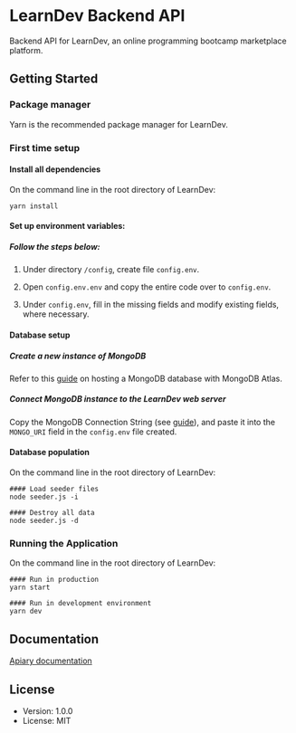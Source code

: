 # LearnDev Backend API

Backend API for LearnDev, an online programming bootcamp marketplace platform.

## Getting Started

### Package manager

Yarn is the recommended package manager for LearnDev.

### First time setup

#### Install all dependencies

On the command line in the root directory of LearnDev:

```
yarn install
```

#### Set up environment variables:

##### Follow the steps below:

1. Under directory `/config`, create file `config.env`.

2. Open `config.env.env` and copy the entire code over to `config.env`.

3. Under `config.env`, fill in the missing fields and modify existing fields, where necessary.

#### Database setup

##### Create a new instance of MongoDB

Refer to this [guide](https://docs.atlas.mongodb.com/getting-started/) on hosting a MongoDB database with MongoDB Atlas.

##### Connect MongoDB instance to the LearnDev web server

Copy the MongoDB Connection String (see [guide](https://docs.atlas.mongodb.com/tutorial/connect-to-your-cluster/)), and paste it into the `MONGO_URI` field in the `config.env` file created.

#### Database population

On the command line in the root directory of LearnDev:

```
#### Load seeder files
node seeder.js -i

#### Destroy all data
node seeder.js -d
```

### Running the Application

On the command line in the root directory of LearnDev:

```
#### Run in production
yarn start

#### Run in development environment
yarn dev
```

## Documentation

[Apiary documentation](https://learndev.docs.apiary.io/)

## License

-   Version: 1.0.0
-   License: MIT
